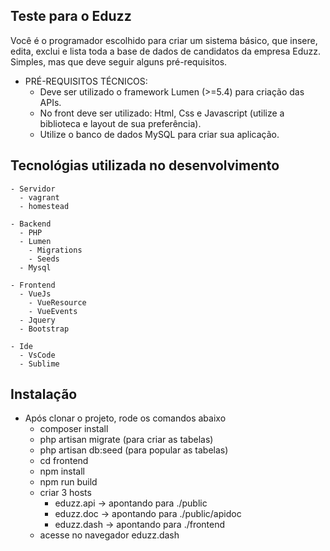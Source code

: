 ## Teste para o Eduzz
  Você é o programador escolhido para criar um sistema básico, que insere, edita, exclui e lista toda a base de dados de candidatos da empresa Eduzz. Simples, mas que deve seguir alguns pré-requisitos.
  
  - PRÉ-REQUISITOS TÉCNICOS: 
    - Deve ser utilizado o framework Lumen (>=5.4) para criação das APIs. 
    - No front deve ser utilizado: Html, Css e Javascript (utilize a biblioteca e layout de sua preferência). 
    - Utilize o banco de dados MySQL para criar sua aplicação.

## Tecnológias utilizada no desenvolvimento
    - Servidor
      - vagrant
      - homestead

    - Backend
      - PHP
      - Lumen
        - Migrations
        - Seeds
      - Mysql

    - Frontend
      - VueJs
        - VueResource
        - VueEvents
      - Jquery
      - Bootstrap

    - Ide
      - VsCode
      - Sublime

## Instalação
  - Após clonar o projeto, rode os comandos abaixo
    - composer install
    - php artisan migrate (para criar as tabelas)
    - php artisan db:seed (para popular as tabelas)
    - cd frontend
    - npm install
    - npm run build
    - criar 3 hosts
      - eduzz.api -> apontando para ./public 
      - eduzz.doc -> apontando para ./public/apidoc
      - eduzz.dash -> apontando para ./frontend
    - acesse no navegador eduzz.dash
